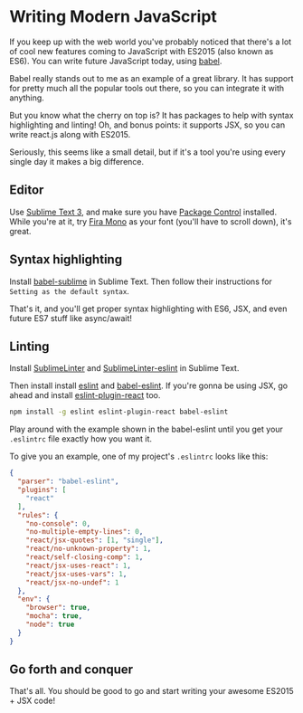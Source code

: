 # Writing Modern JavaScript

If you keep up with the web world you've probably noticed that there's a lot of cool new features coming to JavaScript with ES2015 (also known as ES6). You can write future JavaScript today, using [babel](https://babeljs.io/).

Babel really stands out to me as an example of a great library. It has support for pretty much all the popular tools out there, so you can integrate it with anything.

But you know what the cherry on top is? It has packages to help with syntax highlighting and linting! Oh, and bonus points: it supports JSX, so you can write react.js along with ES2015.

Seriously, this seems like a small detail, but if it's a tool you're using every single day it makes a big difference.

## Editor

Use [Sublime Text 3](https://www.sublimetext.com/3), and make sure you have [Package Control](https://packagecontrol.io/) installed. While you're at it, try [Fira Mono](https://mozilla.github.io/Fira/) as your font (you'll have to scroll down), it's great.

## Syntax highlighting

Install [babel-sublime](https://github.com/babel/babel-sublime) in Sublime Text. Then follow their instructions for `Setting as the default syntax`.

That's it, and you'll get proper syntax highlighting with ES6, JSX, and even future ES7 stuff like async/await!

## Linting

Install [SublimeLinter](https://github.com/SublimeLinter/SublimeLinter3) and [SublimeLinter-eslint](https://github.com/roadhump/SublimeLinter-eslint) in Sublime Text.

Then install install [eslint](http://eslint.org/) and [babel-eslint](https://github.com/babel/babel-eslint). If you're gonna be using JSX, go ahead and install [eslint-plugin-react](eslint-plugin-react) too.

```sh
npm install -g eslint eslint-plugin-react babel-eslint
```

Play around with the example shown in the babel-eslint until you get your `.eslintrc` file exactly how you want it.

To give you an example, one of my project's `.eslintrc` looks like this:

```json
{
  "parser": "babel-eslint",
  "plugins": [
    "react"
  ],
  "rules": {
    "no-console": 0,
    "no-multiple-empty-lines": 0,
    "react/jsx-quotes": [1, "single"],
    "react/no-unknown-property": 1,
    "react/self-closing-comp": 1,
    "react/jsx-uses-react": 1,
    "react/jsx-uses-vars": 1,
    "react/jsx-no-undef": 1
  },
  "env": {
    "browser": true,
    "mocha": true,
    "node": true
  }
}
```

## Go forth and conquer

That's all. You should be good to go and start writing your awesome ES2015 + JSX code!
